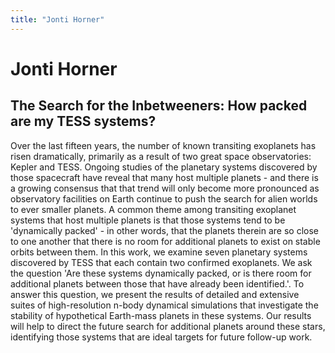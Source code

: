 ```yaml
---
title: "Jonti Horner"
---
```


# Jonti Horner
## The Search for the Inbetweeners: How packed are my TESS systems?

Over the last fifteen years, the number of known transiting exoplanets has risen dramatically, primarily as a result of two great space observatories: Kepler and TESS. Ongoing studies of the planetary systems discovered by those spacecraft have reveal that many host multiple planets - and there is a growing consensus that that trend will only become more pronounced as observatory facilities on Earth continue to push the search for alien worlds to ever smaller planets. A common theme among transiting exoplanet systems that host multiple planets is that those systems tend to be 'dynamically packed' - in other words, that the planets therein are so close to one another that there is no room for additional planets to exist on stable orbits between them. In this work, we examine seven planetary systems discovered by TESS that each contain two confirmed exoplanets. We ask the question 'Are these systems dynamically packed, or is there room for additional planets between those that have already been identified.'. To answer this question, we present the results of detailed and extensive suites of high-resolution n-body dynamical simulations that investigate the stability of hypothetical Earth-mass planets in these systems. Our results will help to direct the future search for additional planets around these stars, identifying those systems that are ideal targets for future follow-up work.
